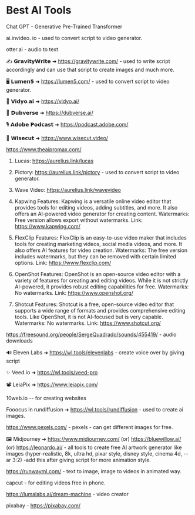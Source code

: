 # Best AI Tools

Chat GPT - Generative Pre-Trained Transformer

ai.invideo. io   - used to convert script to video generator.

otter.ai - audio to text

✍️ 𝗚𝗿𝗮𝘃𝗶𝘁𝘆𝗪𝗿𝗶𝘁𝗲 ➜ https://gravitywrite.com/  - used to write script accordingly and can use that script to create images and much more.

🖥️ 𝗟𝘂𝗺𝗲𝗻𝟱 ➜ https://lumen5.com/  - used to convert script to video generator.

📱 𝗩𝗶𝗱𝘆𝗼.𝗮𝗶 ➜ https://vidyo.ai/

🏮 𝗗𝘂𝗯𝘃𝗲𝗿𝘀𝗲 ➜ https://dubverse.ai/

🎙️ 𝗔𝗱𝗼𝗯𝗲 𝗣𝗼𝗱𝗰𝗮𝘀𝘁 ➜ https://podcast.adobe.com/

📔 𝗪𝗶𝘀𝗲𝗰𝘂𝘁 ➜ https://www.wisecut.video/

https://www.theaipromax.com/

1. Lucas: https://aurelius.link/lucas
   
3. Pictory: https://aurelius.link/pictory - used to convert script to video generator.
   
5. Wave Video: https://aurelius.link/wavevideo


1. Kapwing
Features: Kapwing is a versatile online video editor that provides tools for editing videos, adding subtitles, and more. It also offers an AI-powered video generator for creating content.
Watermarks: Free version allows export without watermarks.
Link: https://www.kapwing.com/


4. FlexClip
Features: FlexClip is an easy-to-use video maker that includes tools for creating marketing videos, social media videos, and more. It also offers AI features for video creation.
Watermarks: The free version includes watermarks, but they can be removed with certain limited options.
Link: https://www.flexclip.com/

6. OpenShot
Features: OpenShot is an open-source video editor with a variety of features for creating and editing videos. While it is not strictly AI-powered, it provides robust editing capabilities for free.
Watermarks: No watermarks.
Link: https://www.openshot.org/

8. Shotcut
Features: Shotcut is a free, open-source video editor that supports a wide range of formats and provides comprehensive editing tools. Like OpenShot, it is not AI-focused but is very capable.
Watermarks: No watermarks.
Link: https://www.shotcut.org/

https://freesound.org/people/SergeQuadrado/sounds/455419/  - audio downloads

🔊 Eleven Labs ➜ https://wl.tools/elevenlabs  - create voice over by giving script

✨ Veed.io ➜ https://wl.tools/veed-pro



📽️ LeiaPix ➜ https://www.leiapix.com/

10web.io -- for creating websites

Fooocus in rundiffusion ➜ https://wl.tools/rundiffusion  - used to create ai images.

https://www.pexels.com/  - pexels - can get different images for free.

🖼️ Midjourney ➜ https://www.midjourney.com/ (or) https://bluewillow.ai/  (or) https://leonardo.ai/ - all tools to create free AI artwork generator like images (hyper-realistic, 8k, ultra hd, pixar style, disney style, cinema 4d, --ar 3:2) -add this after giving script for more animation style.

https://runwayml.com/ - text to image, image to videos in animated way.

capcut - for editing videos free in phone.

https://lumalabs.ai/dream-machine - video creator

pixabay - https://pixabay.com/
